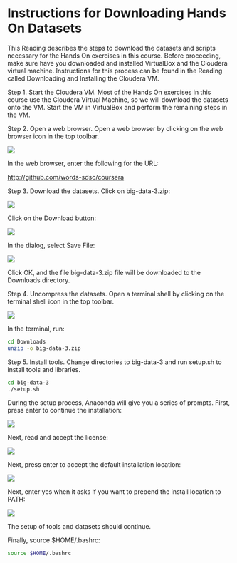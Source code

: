 # Instructions for Downloading Hands On Datasets

This Reading describes the steps to download the datasets and scripts necessary for the Hands On exercises in this course. Before proceeding, make sure have you downloaded and installed VirtualBox and the Cloudera virtual machine. Instructions for this process can be found in the Reading called Downloading and Installing the Cloudera VM.

Step 1. Start the Cloudera VM. Most of the Hands On exercises in this course use the Cloudera Virtual Machine, so we will download the datasets onto the VM. Start the VM in VirtualBox and perform the remaining steps in the VM.

Step 2. Open a web browser. Open a web browser by clicking on the web browser icon in the top toolbar.

![](https://d3c33hcgiwev3.cloudfront.net/imageAssetProxy.v1/Zc2s0wpTEea72QqIV6G4Sw_c49276790fe7fd0f65defdbcb24b12e9_web-icon.png?expiry=1706832000000&hmac=eeVDUYZRTAwuX8cxmS6I-uqGXtcjBMl1gekk9OUvNS0)

In the web browser, enter the following for the URL:

http://github.com/words-sdsc/coursera

Step 3. Download the datasets. Click on big-data-3.zip:

![](https://d3c33hcgiwev3.cloudfront.net/imageAssetProxy.v1/CeqUAFRKEeaFpQoKLtdtHw_3f1b27de02366c8b2da53b158a2bcc42_big-data-3-zip.png?expiry=1706832000000&hmac=JnGCZ4mdN64-E8o7h39X3Tsc-wQmMrmrP10zcUvM-2c)

Click on the Download button:

![](https://d3c33hcgiwev3.cloudfront.net/imageAssetProxy.v1/LQ9mjVW-EeaWRg7WBfqodw_ff3372ce9839c06375e0908164430626_download.png?expiry=1706832000000&hmac=eIoME82xWhl2khpqs6_4vtKlzYoCdk8I0bfUiMQi1sU)

In the dialog, select Save File:

![](https://d3c33hcgiwev3.cloudfront.net/imageAssetProxy.v1/fWZ-QBIZEeaYgw5Bgpijyw_bf3488086a4a225faa0c7d97b4dcc3e8_select-save.png?expiry=1706832000000&hmac=jRVCfkrog5UauIRII1tolckEZFRBBFgq7lpwKXxsKx4)

Click OK, and the file big-data-3.zip file will be downloaded to the Downloads directory.

Step 4. Uncompress the datasets. Open a terminal shell by clicking on the terminal shell icon in the top toolbar.

![](https://d3c33hcgiwev3.cloudfront.net/imageAssetProxy.v1/QbUwLgpVEeafYA6MxTJr4Q_0bb1c1fbfc08472b5e5046ea700e50ce_click-on-terminal.png?expiry=1706832000000&hmac=aK7ilXM_d6u7yS8SH4DuhkwzxCCM3B3ln1vfhZzctKY)

In the terminal, run:

```bash
cd Downloads
unzip -o big-data-3.zip
```

Step 5. Install tools. Change directories to big-data-3 and run setup.sh to install tools and libraries.

```bash
cd big-data-3
./setup.sh
```

During the setup process, Anaconda will give you a series of prompts. First, press enter to continue the installation:

![](https://d3c33hcgiwev3.cloudfront.net/imageAssetProxy.v1/K7L8TlXEEeaWRg7WBfqodw_85ff85761217f5381e7d24a752727315_anaconda-enter.png?expiry=1706832000000&hmac=nxT7wYH_7m2xOR6fZvdyinkSiLURNXO1HBlHY3Xhya8)

Next, read and accept the license:

![](https://d3c33hcgiwev3.cloudfront.net/imageAssetProxy.v1/RuD-OlXEEeaX4QpLJOK7gQ_725952c670089d2d9619ed65513b1dfa_anaconda-license.png?expiry=1706832000000&hmac=Sl6qUXNiJtIi6oDw5X1cJunelkXg60_CG2B1NGNZEq4)

Next, press enter to accept the default installation location:

![](https://d3c33hcgiwev3.cloudfront.net/imageAssetProxy.v1/Y6nr3VXEEeaubA6-qtnryw_7f071cc1f69ca98c8b6ca1226ffe4cf9_anaconda-location.png?expiry=1706832000000&hmac=AXKu-vBo7rleX8Lrmh_aF4qIqex47gxsjcb7ZeTSYdY)

Next, enter yes when it asks if you want to prepend the install location to PATH:

![](https://d3c33hcgiwev3.cloudfront.net/imageAssetProxy.v1/i9UgMFXEEeaFpQoKLtdtHw_1aa3ab3deebc8bc0c65ca0b00b19f016_anaconda-path.png?expiry=1706832000000&hmac=PZoy1FmlZI_-XjEDRn5FlozX9Ul_kWhFZzIcdFMI85E)

The setup of tools and datasets should continue.

Finally, source $HOME/.bashrc:

```bash
source $HOME/.bashrc
```